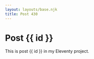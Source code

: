 ```yaml
---
layout: layouts/base.njk
title: Post 430
---
```


# Post {{ id }}

This is post {{ id }} in my Eleventy project.
